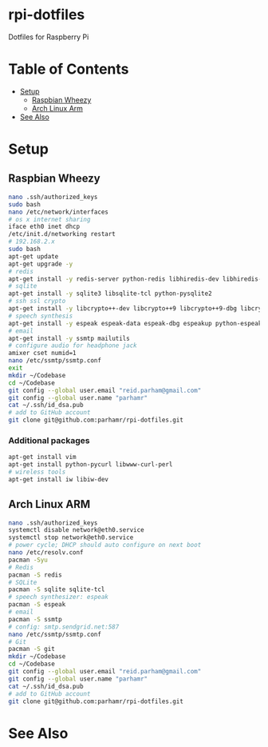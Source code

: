 # rpi-dotfiles

Dotfiles for Raspberry Pi

# Table of Contents

* [Setup](#setup)
  * [Raspbian Wheezy](#raspbian-wheezy)
  * [Arch Linux Arm](#arch-linux-arm)
* [See Also](#see-also)

# Setup

## Raspbian Wheezy

```bash
nano .ssh/authorized_keys
sudo bash
nano /etc/network/interfaces
# os x internet sharing
iface eth0 inet dhcp
/etc/init.d/networking restart
# 192.168.2.x
sudo bash
apt-get update
apt-get upgrade -y
# redis
apt-get install -y redis-server python-redis libhiredis-dev libhiredis-dbg libhiredis0.10
# sqlite
apt-get install -y sqlite3 libsqlite-tcl python-pysqlite2
# ssh ssl crypto
apt-get install -y libcrypto++-dev libcrypto++9 libcrypto++9-dbg libcrypto++-utils
# speech synthesis
apt-get install -y espeak espeak-data espeak-dbg espeakup python-espeak
# email
apt-get install -y ssmtp mailutils
# configure audio for headphone jack
amixer cset numid=1
nano /etc/ssmtp/ssmtp.conf
exit
mkdir ~/Codebase
cd ~/Codebase
git config --global user.email "reid.parham@gmail.com"
git config --global user.name "parhamr"
cat ~/.ssh/id_dsa.pub
# add to GitHub account
git clone git@github.com:parhamr/rpi-dotfiles.git
```

### Additional packages

```bash
apt-get install vim
apt-get install python-pycurl libwww-curl-perl
# wireless tools
apt-get install iw libiw-dev
```

## Arch Linux ARM

```bash
nano .ssh/authorized_keys
systemctl disable network@eth0.service
systemctl stop network@eth0.service
# power cycle; DHCP should auto configure on next boot
nano /etc/resolv.conf
pacman -Syu
# Redis
pacman -S redis
# SQLite
pacman -S sqlite sqlite-tcl
# speech synthesizer: espeak
pacman -S espeak
# email
pacman -S ssmtp
# config: smtp.sendgrid.net:587
nano /etc/ssmtp/ssmtp.conf
# Git
pacman -S git
mkdir ~/Codebase
cd ~/Codebase
git config --global user.email "reid.parham@gmail.com"
git config --global user.name "parhamr"
cat ~/.ssh/id_dsa.pub
# add to GitHub account
git clone git@github.com:parhamr/rpi-dotfiles.git
```


# See Also


